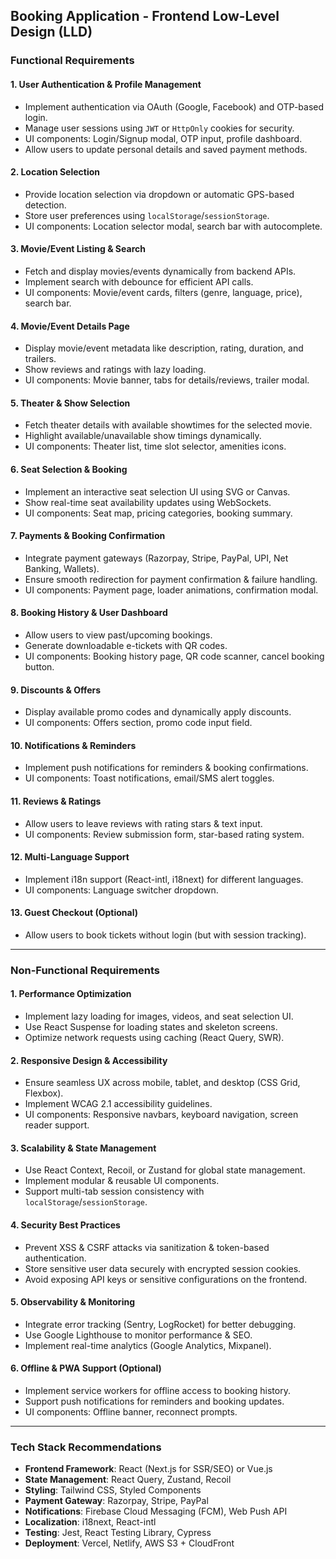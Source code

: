 ## Booking Application - Frontend Low-Level Design (LLD)

### Functional Requirements

#### 1. User Authentication & Profile Management

-   Implement authentication via OAuth (Google, Facebook) and OTP-based login.
-   Manage user sessions using `JWT` or `HttpOnly` cookies for security.
-   UI components: Login/Signup modal, OTP input, profile dashboard.
-   Allow users to update personal details and saved payment methods.

#### 2. Location Selection

-   Provide location selection via dropdown or automatic GPS-based detection.
-   Store user preferences using `localStorage`/`sessionStorage`.
-   UI components: Location selector modal, search bar with autocomplete.

#### 3. Movie/Event Listing & Search

-   Fetch and display movies/events dynamically from backend APIs.
-   Implement search with debounce for efficient API calls.
-   UI components: Movie/event cards, filters (genre, language, price), search bar.

#### 4. Movie/Event Details Page

-   Display movie/event metadata like description, rating, duration, and trailers.
-   Show reviews and ratings with lazy loading.
-   UI components: Movie banner, tabs for details/reviews, trailer modal.

#### 5. Theater & Show Selection

-   Fetch theater details with available showtimes for the selected movie.
-   Highlight available/unavailable show timings dynamically.
-   UI components: Theater list, time slot selector, amenities icons.

#### 6. Seat Selection & Booking

-   Implement an interactive seat selection UI using SVG or Canvas.
-   Show real-time seat availability updates using WebSockets.
-   UI components: Seat map, pricing categories, booking summary.

#### 7. Payments & Booking Confirmation

-   Integrate payment gateways (Razorpay, Stripe, PayPal, UPI, Net Banking, Wallets).
-   Ensure smooth redirection for payment confirmation & failure handling.
-   UI components: Payment page, loader animations, confirmation modal.

#### 8. Booking History & User Dashboard

-   Allow users to view past/upcoming bookings.
-   Generate downloadable e-tickets with QR codes.
-   UI components: Booking history page, QR code scanner, cancel booking button.

#### 9. Discounts & Offers

-   Display available promo codes and dynamically apply discounts.
-   UI components: Offers section, promo code input field.

#### 10. Notifications & Reminders

-   Implement push notifications for reminders & booking confirmations.
-   UI components: Toast notifications, email/SMS alert toggles.

#### 11. Reviews & Ratings

-   Allow users to leave reviews with rating stars & text input.
-   UI components: Review submission form, star-based rating system.

#### 12. Multi-Language Support

-   Implement i18n support (React-intl, i18next) for different languages.
-   UI components: Language switcher dropdown.

#### 13. Guest Checkout (Optional)

-   Allow users to book tickets without login (but with session tracking).

---

### Non-Functional Requirements

#### 1. Performance Optimization

-   Implement lazy loading for images, videos, and seat selection UI.
-   Use React Suspense for loading states and skeleton screens.
-   Optimize network requests using caching (React Query, SWR).

#### 2. Responsive Design & Accessibility

-   Ensure seamless UX across mobile, tablet, and desktop (CSS Grid, Flexbox).
-   Implement WCAG 2.1 accessibility guidelines.
-   UI components: Responsive navbars, keyboard navigation, screen reader support.

#### 3. Scalability & State Management

-   Use React Context, Recoil, or Zustand for global state management.
-   Implement modular & reusable UI components.
-   Support multi-tab session consistency with `localStorage`/`sessionStorage`.

#### 4. Security Best Practices

-   Prevent XSS & CSRF attacks via sanitization & token-based authentication.
-   Store sensitive user data securely with encrypted session cookies.
-   Avoid exposing API keys or sensitive configurations on the frontend.

#### 5. Observability & Monitoring

-   Integrate error tracking (Sentry, LogRocket) for better debugging.
-   Use Google Lighthouse to monitor performance & SEO.
-   Implement real-time analytics (Google Analytics, Mixpanel).

#### 6. Offline & PWA Support (Optional)

-   Implement service workers for offline access to booking history.
-   Support push notifications for reminders and booking updates.
-   UI components: Offline banner, reconnect prompts.

---

### Tech Stack Recommendations

-   **Frontend Framework**: React (Next.js for SSR/SEO) or Vue.js
-   **State Management**: React Query, Zustand, Recoil
-   **Styling**: Tailwind CSS, Styled Components
-   **Payment Gateway**: Razorpay, Stripe, PayPal
-   **Notifications**: Firebase Cloud Messaging (FCM), Web Push API
-   **Localization**: i18next, React-intl
-   **Testing**: Jest, React Testing Library, Cypress
-   **Deployment**: Vercel, Netlify, AWS S3 + CloudFront
